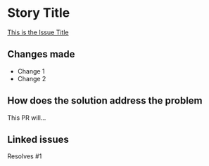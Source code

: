 # Story Title

[This is the Issue Title](https://github.com/harman198/blog/issues/1)

## Changes made

- Change 1
- Change 2

## How does the solution address the problem

This PR will...

## Linked issues

Resolves #1
